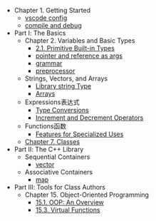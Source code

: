 - Chapter 1. Getting Started
  - [vscode config](docs/vscode.md)
  - [compile and debug](docs/C++编译compile与调试debug.md)
- Part Ⅰ: The Basics
  - Chapter 2. Variables and Basic Types
    - [2.1. Primitive Built-in Types](docs/2.1.primitive_built_in_types.md)
    - [pointer and reference as args](docs/pointer_and_reference_as_args.md)
    - [grammar](docs/grammar.md)
    - [preprocessor](docs/preprocessor.md)
  - Strings, Vectors, and Arrays
    - [Library string Type](docs/字符和字符串.md)
    - [Arrays](docs/arrays.md)
  - Expressions表达式
    - [Type Conversions](docs/type_conversions.md)
    - [Increment and Decrement Operators](docs/increment_and_decrement_operators.md)
  - Functions函数
    - [Features for Specialized Uses](docs/features_for_specialized_uses.md)
  - [Chapter 7. Classes](docs/7.classes.md)
- Part Ⅱ: The C++ Library
  - Sequential Containers
    - [vector](docs/stl-vector.md)
  - Associative Containers
    - [map](docs/stl-map.md)
- Part Ⅲ: Tools for Class Authors
  - Chapter 15. Object-Oriented Programming
    - [15.1. OOP: An Overview](docs/15.1.oop_an_overview.md)
    - [15.3. Virtual Functions](docs/virtual_functions.md)